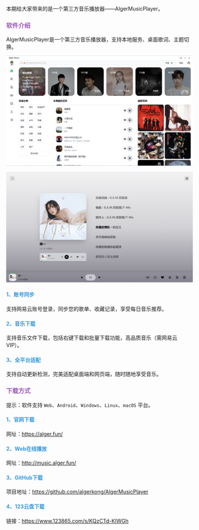 本期给大家带来的是一个第三方音乐播放器——AlgerMusicPlayer。

### <font color="#9b59b6">软件介绍</font>

AlgerMusicPlayer是一个第三方音乐播放器，支持本地服务、桌面歌词、主题切换。

![](.\images\首页.png)

![](.\images\播放界面.png)

#### <font color="#3498db">1、账号同步</font>

支持网易云账号登录，同步您的歌单、收藏记录，享受每日音乐推荐。

#### <font color="#3498db">2、音乐下载</font>

支持音乐文件下载，包括右键下载和批量下载功能，高品质音乐（需网易云VIP）。

#### <font color="#3498db">3、全平台适配</font>

支持自动更新检测，完美适配桌面端和网页端，随时随地享受音乐。

### <font color="#9b59b6">下载方式</font>

提示：软件支持 `Web`、`Android`、`Windows`、`Linux`、`macOS` 平台。

#### <font color="#3498db">1、官网下载</font>

网址：https://alger.fun/

#### <font color="#3498db">2、Web在线播放</font>

网址：http://music.alger.fun/

#### <font color="#3498db">3、GitHub下载</font>

项目地址：https://github.com/algerkong/AlgerMusicPlayer

#### <font color="#3498db">4、123云盘下载</font>

链接：https://www.123865.com/s/KQzCTd-KIWGh